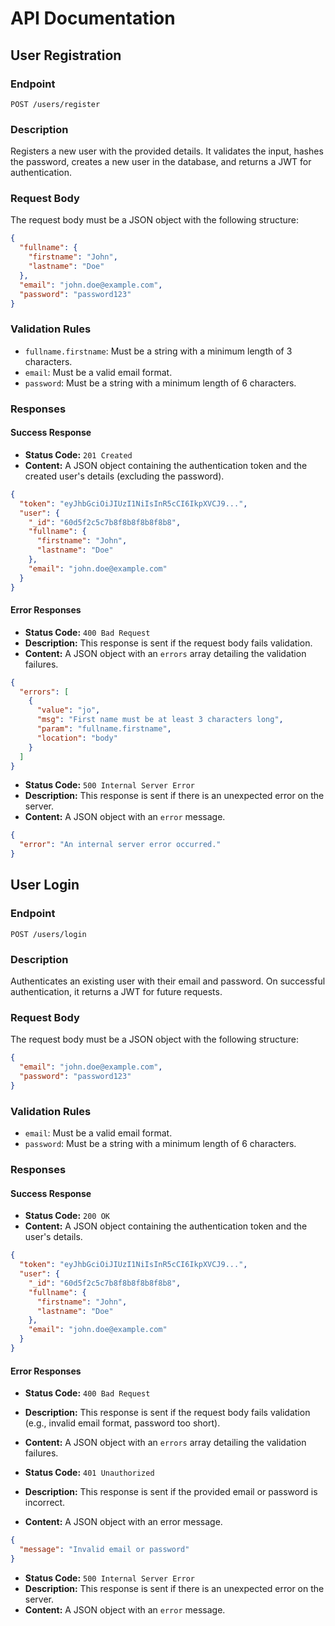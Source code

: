 # API Documentation

## User Registration

### Endpoint

`POST /users/register`

### Description

Registers a new user with the provided details. It validates the input, hashes the password, creates a new user in the database, and returns a JWT for authentication.

### Request Body

The request body must be a JSON object with the following structure:

```json
{
  "fullname": {
    "firstname": "John",
    "lastname": "Doe"
  },
  "email": "john.doe@example.com",
  "password": "password123"
}
```

### Validation Rules

- `fullname.firstname`: Must be a string with a minimum length of 3 characters.
- `email`: Must be a valid email format.
- `password`: Must be a string with a minimum length of 6 characters.

### Responses

#### Success Response

- **Status Code:** `201 Created`
- **Content:** A JSON object containing the authentication token and the created user's details (excluding the password).

```json
{
  "token": "eyJhbGciOiJIUzI1NiIsInR5cCI6IkpXVCJ9...",
  "user": {
    "_id": "60d5f2c5c7b8f8b8f8b8f8b8",
    "fullname": {
      "firstname": "John",
      "lastname": "Doe"
    },
    "email": "john.doe@example.com"
  }
}
```

#### Error Responses

- **Status Code:** `400 Bad Request`
- **Description:** This response is sent if the request body fails validation.
- **Content:** A JSON object with an `errors` array detailing the validation failures.

```json
{
  "errors": [
    {
      "value": "jo",
      "msg": "First name must be at least 3 characters long",
      "param": "fullname.firstname",
      "location": "body"
    }
  ]
}
```

- **Status Code:** `500 Internal Server Error`
- **Description:** This response is sent if there is an unexpected error on the server.
- **Content:** A JSON object with an `error` message.

```json
{
  "error": "An internal server error occurred."
}
```

## User Login

### Endpoint

`POST /users/login`

### Description

Authenticates an existing user with their email and password. On successful authentication, it returns a JWT for future requests.

### Request Body

The request body must be a JSON object with the following structure:

```json
{
  "email": "john.doe@example.com",
  "password": "password123"
}
```

### Validation Rules

- `email`: Must be a valid email format.
- `password`: Must be a string with a minimum length of 6 characters.

### Responses

#### Success Response

- **Status Code:** `200 OK`
- **Content:** A JSON object containing the authentication token and the user's details.

```json
{
  "token": "eyJhbGciOiJIUzI1NiIsInR5cCI6IkpXVCJ9...",
  "user": {
    "_id": "60d5f2c5c7b8f8b8f8b8f8b8",
    "fullname": {
      "firstname": "John",
      "lastname": "Doe"
    },
    "email": "john.doe@example.com"
  }
}
```

#### Error Responses

- **Status Code:** `400 Bad Request`
- **Description:** This response is sent if the request body fails validation (e.g., invalid email format, password too short).
- **Content:** A JSON object with an `errors` array detailing the validation failures.

- **Status Code:** `401 Unauthorized`
- **Description:** This response is sent if the provided email or password is incorrect.
- **Content:** A JSON object with an error message.

```json
{
  "message": "Invalid email or password"
}
```

- **Status Code:** `500 Internal Server Error`
- **Description:** This response is sent if there is an unexpected error on the server.
- **Content:** A JSON object with an `error` message.
